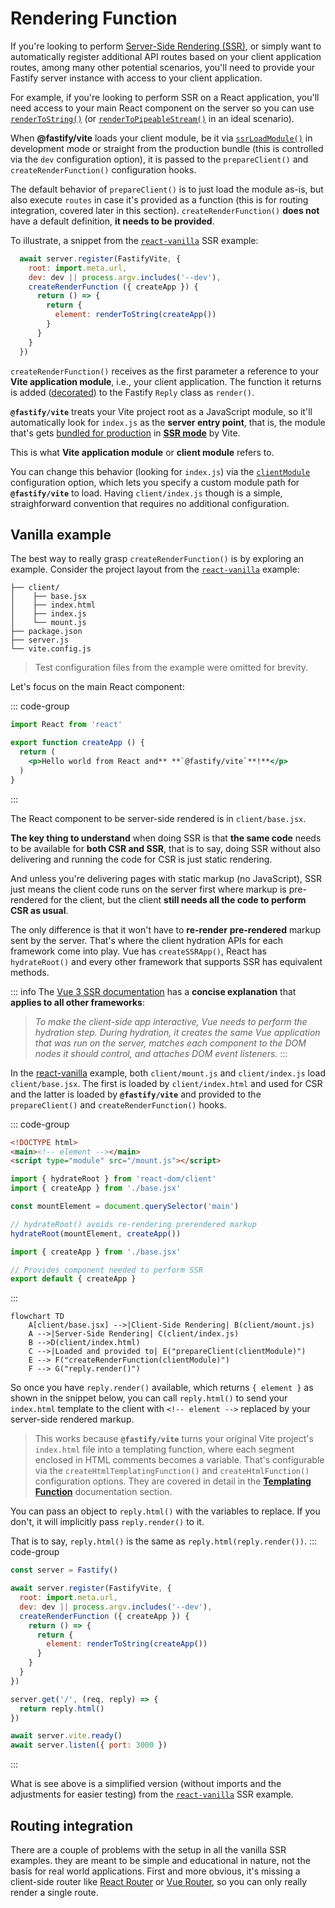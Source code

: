 [ssr-1]: https://hire.jonasgalvez.com.br/2022/apr/30/a-gentle-introduction-to-ssr/
[react-vanilla]: https://github.com/fastify/fastify-vite/tree/dev/examples/react-vanilla

# Rendering Function

If you're looking to perform [Server-Side Rendering (SSR)][ssr-1], or simply want to automatically register additional API routes based on your client application routes, among many other potential scenarios, you'll need to provide your Fastify server instance with access to your client application.

For example, if you're looking to perform SSR on a React application, you'll need access to your main React component on the server so you can use [`renderToString()`](https://react.dev/reference/react-dom/server/renderToString) (or [`renderToPipeableStream()`](https://react.dev/reference/react-dom/server/renderToPipeableStream) in an ideal scenario).

When **@fastify/vite** loads your client module, be it via [`ssrLoadModule()`](https://vitejs.dev/guide/ssr.html#building-for-production) in development mode or straight from the production bundle (this is controlled via the `dev` configuration option), it is passed to the `prepareClient()` and `createRenderFunction()` configuration hooks. 

The default behavior of `prepareClient()` is to just load the module as-is, but also execute `routes` in case it's provided as a function (this is for routing integration, covered later in this section). `createRenderFunction()` **does not** have a default definition, **it needs to be provided**.

To illustrate, a snippet from the [`react-vanilla`][react-vanilla] SSR example:

```js {4-9}
  await server.register(FastifyVite, {
    root: import.meta.url,
    dev: dev || process.argv.includes('--dev'),
    createRenderFunction ({ createApp }) {
      return () => {
        return {
          element: renderToString(createApp())
        }
      }
    }
  })
````

`createRenderFunction()` receives as the first parameter a reference to your **Vite application module**, i.e., your client application. The function it returns is added ([decorated](https://fastify.dev/docs/v2.15.x/Documentation/Decorators/)) to the Fastify `Reply` class as `render()`.

**`@fastify/vite`** treats your Vite project root as a JavaScript module, so it'll automatically look for `index.js` as the **server entry point**, that is, the module that's gets [bundled for production](https://vitejs.dev/guide/ssr.html#building-for-production) in [**SSR mode**](https://vitejs.dev/config/build-options.html#build-ssr) by Vite.

This is what **Vite application module** or **client module** refers to. 

You can change this behavior (looking for `index.js`) via the [`clientModule`](/config/clientModule) configuration option, which lets you specify a custom module path for **`@fastify/vite`** to load.  Having `client/index.js` though is a simple, straighforward convention that requires no additional configuration.

## Vanilla example

The best way to really grasp `createRenderFunction()` is by exploring an example.
Consider the project layout from the [`react-vanilla`][react-vanilla] example:

```text
├── client/
│    ├── base.jsx
│    ├── index.html
│    ├── index.js
│    └── mount.js
├── package.json
├── server.js
└── vite.config.js
```

> Test configuration files from the example were omitted for brevity.

Let's focus on the main React component:

::: code-group
```jsx [client/base.jsx]
import React from 'react'

export function createApp () {
  return (
    <p>Hello world from React and** **`@fastify/vite`**!**</p>
  )
}
```
:::

The React component to be server-side rendered is in `client/base.jsx`. 

**The key thing to understand** when doing SSR is that **the same code** needs to be available for **both CSR and SSR**, that is to say, doing SSR without also delivering and running the code for CSR is just static rendering. 

And unless you're delivering pages with static markup (no JavaScript), SSR just means the client code runs on the server first where markup is pre-rendered for the client, but the client **still needs all the code to perform CSR as usual**.

The only difference is that it won't have to **re-render** **pre-rendered** markup sent by the server. That's where the client hydration APIs for each framework come into play. Vue has `createSSRApp()`, React has `hydrateRoot()` and every other framework that supports SSR has equivalent methods.

::: info
The [Vue 3 SSR documentation](https://vuejs.org/guide/scaling-up/ssr.html) has a **concise explanation** that **applies to all other frameworks**:

> _To make the client-side app interactive, Vue needs to perform the hydration step. During hydration, it creates the same Vue application that was run on the server, matches each component to the DOM nodes it should control, and attaches DOM event listeners._
:::

In the [react-vanilla][react-vanilla] example, both `client/mount.js` and `client/index.js` load `client/base.jsx`. The first is loaded by `client/index.html` and used for CSR and the latter is loaded by **`@fastify/vite`** and provided to the `prepareClient()` and `createRenderFunction()` hooks.

::: code-group
```html [client/index.html]
<!DOCTYPE html>
<main><!-- element --></main>
<script type="module" src="/mount.js"></script>
```
```js [client/mount.js]
import { hydrateRoot } from 'react-dom/client'
import { createApp } from './base.jsx'

const mountElement = document.querySelector('main')

// hydrateRoot() avoids re-rendering prerendered markup
hydrateRoot(mountElement, createApp())
```
```js [client/index.js]
import { createApp } from './base.jsx'

// Provides component needed to perform SSR
export default { createApp }
```
:::

```mermaid
flowchart TD
    A[client/base.jsx] -->|Client-Side Rendering| B(client/mount.js)
    A -->|Server-Side Rendering| C(client/index.js)
    B -->D(client/index.html)
    C -->|Loaded and provided to| E("prepareClient(clientModule)")
    E --> F("createRenderFunction(clientModule)")
    F --> G("reply.render()")
```

So once you have `reply.render()` available, which returns `{ element }` as shown in the snippet below, you can call `reply.html()` to send your `index.html` template to the client with `<!-- element -->` replaced by your server-side rendered markup. 

> This works because **`@fastify/vite`** turns your original Vite project's `index.html` file into a templating function, where each segment enclosed in HTML comments becomes a variable. That's configurable via the `createHtmlTemplatingFunction()` and `createHtmlFunction()` configuration options. They are covered in detail in the [**Templating Function**](/guide/templating-function) documentation section.

You can pass an object to `reply.html()` with the variables to replace. If you don't, it will implicitly pass `reply.render()` to it.

That is to say, `reply.html()` is the same as `reply.html(reply.render())`.
::: code-group
```js {6-11,16} [server.js]
const server = Fastify()

await server.register(FastifyVite, {
  root: import.meta.url,
  dev: dev || process.argv.includes('--dev'),
  createRenderFunction ({ createApp }) {
    return () => {
      return {
        element: renderToString(createApp())
      }
    }
  }
})

server.get('/', (req, reply) => {
  return reply.html()
})

await server.vite.ready()
await server.listen({ port: 3000 })
````
:::

What is see above is a simplified version (without imports and the adjustments for easier testing) from the [`react-vanilla`][react-vanilla] SSR example.

## Routing integration

[react-router]: https://reactrouter.com/en/main
[vue-router]: https://router.vuejs.org/

There are a couple of problems with the setup in all the vanilla SSR examples. they are meant to be simple and educational in nature, not the basis for real world applications. First and more obvious, it's missing a client-side router like [React Router][react-router] or [Vue Router][vue-router], so you can only really render a single route.


